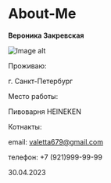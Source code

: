 # About-Me  

**Вероника Закревская**


![Image alt](https://github.com/VerZaka/About-Me/blob/main/IMG_20220915_071746-01.jpeg)

Проживаю: 

г. Санкт-Петербург

Место работы:

Пивоварня HEINEKEN

Котнакты:

email: valetta679@gmail.com

телефон: +7 (921)999-99-99

30.04.2023
